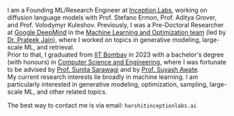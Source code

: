 I am a Founding ML/Research Engineer at [Inception Labs](https://www.inceptionlabs.ai/), working on diffusion language models with Prof. Stefano Ermon, Prof. Aditya Grover, and Prof. Volodymyr Kuleshov. Previously, I was a Pre-Doctoral Researcher at [Google DeepMind](https://deepmind.google/) in the [Machine Learning and Optimization team](https://research.google/teams/india-research-lab/) (led by [Dr. Prateek Jain](https://www.prateekjain.org/)), where I worked on topics in generative modeling, large-scale ML, and retrieval.  
Prior to that, I graduated from [IIT Bombay](http://www.iitb.ac.in/) in 2023 with a bachelor's degree (with honours) in [Computer Science and Engineering](https://www.cse.iitb.ac.in/), where I was fortunate to be advised by [Prof. Sunita Sarawagi](https://www.cse.iitb.ac.in/~sunita/) and by [Prof. Suyash Awate](https://www.cse.iitb.ac.in/~suyash/).  
My current research interests lie broadly in machine learning. I am particularly interested in generative modeling, optimization, sampling, large-scale ML, and other related topics.  
  
The best way to contact me is via email: <code>harshit<i class="bi bi-at"></i>inceptionlabs.ai</code>
